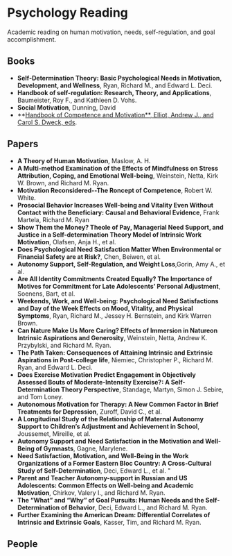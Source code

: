 # Psychology Reading
Academic reading on human motivation, needs, self-regulation, and goal accomplishment.

## Books
* **Self-Determination Theory: Basic Psychological Needs in Motivation, Development, and Wellness**, Ryan, Richard M., and Edward L. Deci. 
* **Handbook of self-regulation: Research, Theory, and Applications**, Baumeister, Roy F., and Kathleen D. Vohs.
* **Social Motivation**, Dunning, David
* **[Handbook of Competence and Motivation**, Elliot, Andrew J., and Carol S. Dweck, eds](notes/Handbook_of_Competence_and_Motivation.md). 

## Papers
* **A Theory of Human Motivation**, Maslow, A. H.
* **A Multi-method Examination of the Effects of Mindfulness on Stress Attribution, Coping, and Emotional Well-being**,
Weinstein, Netta, Kirk W. Brown, and Richard M. Ryan.
* **Motivation Reconsidered--The Roncept of Competence**, Robert W. White.
* **Prosocial Behavior Increases Well-being and Vitality Even Without Contact with the Beneficiary: Causal and Behavioral Evidence**, Frank Martela, Richard M. Ryan
* **Show Them the Money? Theole of Pay, Managerial Need Support, and Justice in a Self-determination Theory Model of Intrinsic Work Motivation**, Olafsen, Anja H., et al.
* **Does Psychological Need Satisfaction Matter When Environmental or Financial Safety are at Risk?**, Chen, Beiwen, et al.
* **Autonomy Support, Self-Regulation, and Weight Loss**,Gorin, Amy A., et al.
* **Are All Identity Commitments Created Equally? The Importance of Motives for Commitment for Late Adolescents’ Personal Adjustment**, Soenens, Bart, et al. 
* **Weekends, Work, and Well-being: Psychological Need Satisfactions and Day of the Week Effects on Mood, Vitality, and Physical Symptoms**, Ryan, Richard M., Jessey H. Bernstein, and Kirk Warren Brown.
* **Can Nature Make Us More Caring? Effects of Immersion in Natureon Intrinsic Aspirations and Generosity**, Weinstein, Netta, Andrew K. Przybylski, and Richard M. Ryan.
* **The Path Taken: Consequences of Attaining Intrinsic and Extrinsic Aspirations in Post-college life**, Niemiec, Christopher P., Richard M. Ryan, and Edward L. Deci. 
* **Does Exercise Motivation Predict Engagement in Objectively Assessed Bouts of Moderate-Intensity Exercise?: A Self-Determination Theory Perspective**, Standage, Martyn, Simon J. Sebire, and Tom Loney.
* **Autonomous Motivation for Therapy: A New Common Factor in Brief Treatments for Depression**, Zuroff, David C., et al.
* **A Longitudinal Study of the Relationship of Maternal Autonomy Support to Children’s Adjustment and Achievement in School**, Joussemet, Mireille, et al.
* **Autonomy Support and Need Satisfaction in the Motivation and Well-Being of Gymnasts**, Gagne, Marylene. 
* **Need Satisfaction, Motivation, and Well-Being in the Work Organizations of a Former Eastern Bloc Country: A Cross-Cultural Study of Self-Determination**, Deci, Edward L., et al. "
* **Parent and Teacher Autonomy-support in Russian and US Adolescents: Common Effects on Well-being and Academic Motivation**, Chirkov, Valery I., and Richard M. Ryan.
* **The “What” and “Why” of Goal Pursuits: Human Needs and the Self-Determination of Behavior**, Deci, Edward L., and Richard M. Ryan.
* **Further Examining the American Dream: Differential Correlates of Intrinsic and Extrinsic Goals**, Kasser, Tim, and Richard M. Ryan. 


## People

